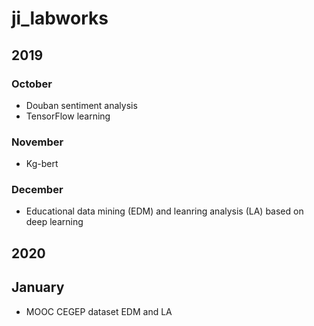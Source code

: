 # ji_labworks

## 2019
### October

- Douban sentiment analysis
- TensorFlow learning

### November

- Kg-bert
  
### December

- Educational data mining (EDM) and leanring analysis (LA) based on deep learning

## 2020

## January

- MOOC CEGEP dataset EDM and LA